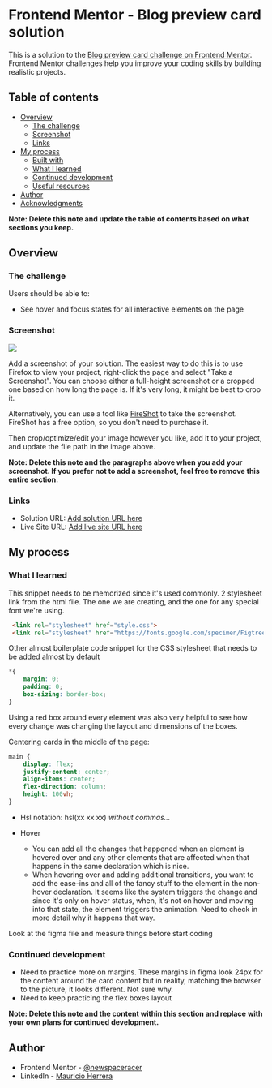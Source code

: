 # Frontend Mentor - Blog preview card solution

This is a solution to the [Blog preview card challenge on Frontend Mentor](https://www.frontendmentor.io/challenges/blog-preview-card-ckPaj01IcS). Frontend Mentor challenges help you improve your coding skills by building realistic projects. 

## Table of contents

- [Overview](#overview)
  - [The challenge](#the-challenge)
  - [Screenshot](#screenshot)
  - [Links](#links)
- [My process](#my-process)
  - [Built with](#built-with)
  - [What I learned](#what-i-learned)
  - [Continued development](#continued-development)
  - [Useful resources](#useful-resources)
- [Author](#author)
- [Acknowledgments](#acknowledgments)

**Note: Delete this note and update the table of contents based on what sections you keep.**

## Overview

### The challenge

Users should be able to:

- See hover and focus states for all interactive elements on the page

### Screenshot

![](./screenshot.jpg)

Add a screenshot of your solution. The easiest way to do this is to use Firefox to view your project, right-click the page and select "Take a Screenshot". You can choose either a full-height screenshot or a cropped one based on how long the page is. If it's very long, it might be best to crop it.

Alternatively, you can use a tool like [FireShot](https://getfireshot.com/) to take the screenshot. FireShot has a free option, so you don't need to purchase it. 

Then crop/optimize/edit your image however you like, add it to your project, and update the file path in the image above.

**Note: Delete this note and the paragraphs above when you add your screenshot. If you prefer not to add a screenshot, feel free to remove this entire section.**

### Links

- Solution URL: [Add solution URL here](https://your-solution-url.com)
- Live Site URL: [Add live site URL here](https://your-live-site-url.com)

## My process

### What I learned

This snippet needs to be memorized since it's used commonly. 2 stylesheet link from the html file. The one we are creating, and the one for any special font we're using. 
```html
 <link rel="stylesheet" href="style.css">
 <link rel="stylesheet" href="https://fonts.google.com/specimen/Figtree">
```
Other almost boilerplate code snippet for the CSS stylesheet that needs to be added almost by default

```css
*{
    margin: 0;
    padding: 0;
    box-sizing: border-box;
}
```

Using a red box around every element was also very helpful to see how every change was changing the layout and dimensions of the boxes. 

Centering cards in the middle of the page:
```css
main {
    display: flex;
    justify-content: center;
    align-items: center;
    flex-direction: column;
    height: 100vh;
}
```

- Hsl notation: hsl(xx xx xx) *without commas...*


- Hover
  - You can add all the changes that happened when an element is hovered over and any other elements that are affected when that happens in the same declaration which is nice. 
  - When hovering over and adding additional transitions, you want to add the ease-ins and all of the fancy stuff to the element in the non-hover declaration. It seems like the system triggers the change and since it's only on hover status, when, it's not on hover and moving into that state, the element triggers the animation. Need to check in more detail why it happens that way.

Look at the figma file and measure things before start coding

### Continued development

- Need to practice more on margins. These margins in figma look 24px for the content around the card content but in reality, matching the browser to the picture, it looks different. Not sure why. 
- Need to keep practicing the flex boxes layout

**Note: Delete this note and the content within this section and replace with your own plans for continued development.**


## Author

- Frontend Mentor - [@newspaceracer](https://www.frontendmentor.io/profile/newspaceracer)
- LinkedIn - [Mauricio Herrera](https://www.linkedin.com/in/mauricio-herrer4/)
